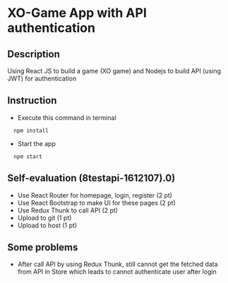 # XO-Game App with API authentication
## Description
Using React JS to build a game (XO game) and Nodejs to build API (using JWT) for authentication
## Instruction
* Execute this command in terminal
```
  npm install
```
* Start the app
```
  npm start
```
## Self-evaluation (8testapi-1612107).0)
* Use React Router for homepage, login, register (2 pt)
* Use React Bootstrap to make UI for these pages (2 pt)
* Use Redux Thunk to call API (2 pt)
* Upload to git (1 pt)
* Upload to host (1 pt)
## Some problems
* After call API by using Redux Thunk, still cannot get the fetched data from API in Store which leads to cannot authenticate user after login